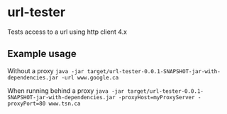 # url-tester
Tests access to a url using http client 4.x

## Example usage
Without a proxy
`java -jar target/url-tester-0.0.1-SNAPSHOT-jar-with-dependencies.jar -url www.google.ca`

When running behind a proxy
`java -jar target/url-tester-0.0.1-SNAPSHOT-jar-with-dependencies.jar -proxyHost=myProxyServer -proxyPort=80 www.tsn.ca`